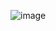 ![image](https://user-images.githubusercontent.com/68805670/178479746-a26479df-54f9-43b3-9614-16f52fbe6d94.png)
